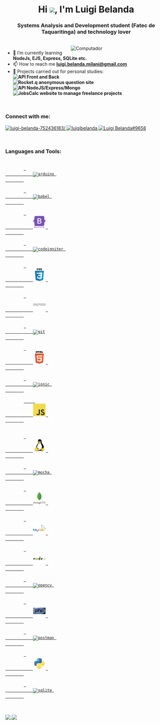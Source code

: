<h1 align="center">Hi <img src="https://raw.githubusercontent.com/kaueMarques/kaueMarques/master/hi.gif" width="30px">, I'm Luigi Belanda</h1>
<h3 align="center">Systems Analysis and Development student (Fatec de Taquaritinga) and technology lover</h3>

<br>

<img src="https://raw.githubusercontent.com/MicaelliMedeiros/micaellimedeiros/master/image/computer-illustration.png" min-width="300px" max-width="300px" width="300px" align="right" alt="Computador">

- 🌱 I’m currently learning **NodeJs, EJS, Express, SQLite etc.**
- 📫 How to reach me **luigi.belanda.milani@gmail.com**
- 📒 Projects carried out for personal studies: <br>
**![API Front and Back](https://github.com/LuigiBelanda/API-FrontBack-Rocketseat) <br>
![Rocket.q anonymous question site](https://github.com/LuigiBelanda/NLW-Together-Rocket.q) <br> 
![API NodeJS/Express/Mongo](https://github.com/LuigiBelanda/API-NodeJS-Express-Mongo) <br>
![JobsCalc website to manage freelance projects](https://github.com/LuigiBelanda/JobsCalc-Rocketseat) <br>**

<br>

<h3 align="left">Connect with me:</h3>
<p align="left">
    <a href="https://linkedin.com/in/luigi-belanda-752436183/" target="blank">
        <img align="center" src="https://raw.githubusercontent.com/rahuldkjain/github-profile-readme-generator/master/src/images/icons/Social/linked-in-alt.svg" alt="luigi-belanda-752436183/" height="30" width="40" />
    </a>
    <a href="https://instagram.com/luigibelanda" target="blank">
        <img align="center" src="https://raw.githubusercontent.com/rahuldkjain/github-profile-readme-generator/master/src/images/icons/Social/instagram.svg" alt="luigibelanda" height="30" width="40" />
    </a>
    <a href="https://discord.gg/Luigi Belanda#9658" target="blank">
        <img align="center" src="https://raw.githubusercontent.com/rahuldkjain/github-profile-readme-generator/master/src/images/icons/Social/discord.svg" alt="Luigi Belanda#9658" height="30" width="40" />
    </a>
</p>

<br>

<h3 align="left">Languages and Tools:</h3>
<p align="left"> 
    <code>
        <a href="https://www.arduino.cc/" target="_blank" rel="noreferrer"> 
            <img src="https://cdn.worldvectorlogo.com/logos/arduino-1.svg" alt="arduino" width="40" height="40" /> 
        </a> 
    </code>
    <code> 
        <a href="https://babeljs.io/" target="_blank" rel="noreferrer"> 
            <img src="https://www.vectorlogo.zone/logos/babeljs/babeljs-icon.svg" alt="babel" width="40" height="40" /> 
        </a>
    </code> 
    <code> 
        <a href="https://getbootstrap.com" target="_blank" rel="noreferrer"> 
            <img src="https://raw.githubusercontent.com/devicons/devicon/master/icons/bootstrap/bootstrap-plain-wordmark.svg" alt="bootstrap" width="40" height="40" /> 
        </a>
    </code> 
    <code>    
        <a href="https://codeigniter.com" target="_blank" rel="noreferrer"> 
            <img src="https://cdn.worldvectorlogo.com/logos/codeigniter.svg" alt="codeigniter" width="40" height="40" /> 
        </a>
    </code> 
    <code>  
        <a href="https://www.w3schools.com/css/" target="_blank" rel="noreferrer"> 
            <img src="https://raw.githubusercontent.com/devicons/devicon/master/icons/css3/css3-original-wordmark.svg" alt="css3" width="40" height="40" /> 
        </a>
    </code>  
    <code> 
        <a href="https://expressjs.com" target="_blank" rel="noreferrer"> 
            <img src="https://raw.githubusercontent.com/devicons/devicon/master/icons/express/express-original-wordmark.svg" alt="express" width="40" height="40" /> 
        </a>
    </code>  
    <code> 
        <a href="https://git-scm.com/" target="_blank" rel="noreferrer"> 
            <img src="https://www.vectorlogo.zone/logos/git-scm/git-scm-icon.svg" alt="git" width="40" height="40" />
        </a>
    </code> 
    <code> 
        <a href="https://www.w3.org/html/" target="_blank" rel="noreferrer"> 
            <img src="https://raw.githubusercontent.com/devicons/devicon/master/icons/html5/html5-original-wordmark.svg" alt="html5" width="40" height="40" /> 
        </a>
    </code>
    <code>  
        <a href="https://ionicframework.com" target="_blank" rel="noreferrer"> 
            <img src="https://upload.wikimedia.org/wikipedia/commons/d/d1/Ionic_Logo.svg" alt="ionic" width="40" height="40" /> 
        </a>
    </code> 
    <code> 
        <a href="https://developer.mozilla.org/en-US/docs/Web/JavaScript" target="_blank" rel="noreferrer">     
            <img src="https://raw.githubusercontent.com/devicons/devicon/master/icons/javascript/javascript-original.svg" alt="javascript" width="40" height="40" /> 
        </a>
    </code> 
        <br>
    <code>
        <a href="https://www.linux.org/" target="_blank" rel="noreferrer"> 
            <img src="https://raw.githubusercontent.com/devicons/devicon/master/icons/linux/linux-original.svg" alt="linux" width="40" height="40" /> 
        </a>
    </code>
    <code> 
        <a href="https://mochajs.org" target="_blank" rel="noreferrer"> 
            <img src="https://www.vectorlogo.zone/logos/mochajs/mochajs-icon.svg" alt="mocha" width="40" height="40" /> 
        </a>
    </code>
    <code> 
        <a href="https://www.mongodb.com/" target="_blank" rel="noreferrer"> 
            <img src="https://raw.githubusercontent.com/devicons/devicon/master/icons/mongodb/mongodb-original-wordmark.svg" alt="mongodb" width="40" height="40" /> 
        </a>
    </code>
    <code> 
        <a href="https://www.mysql.com/" target="_blank" rel="noreferrer"> 
            <img src="https://raw.githubusercontent.com/devicons/devicon/master/icons/mysql/mysql-original-wordmark.svg" alt="mysql" width="40" height="40" /> 
        </a>
    </code>
    <code> 
        <a href="https://nodejs.org" target="_blank" rel="noreferrer"> 
            <img src="https://raw.githubusercontent.com/devicons/devicon/master/icons/nodejs/nodejs-original-wordmark.svg" alt="nodejs" width="40" height="40" /> 
        </a>
    </code>
    <code> 
        <a href="https://opencv.org/" target="_blank" rel="noreferrer"> 
            <img src="https://www.vectorlogo.zone/logos/opencv/opencv-icon.svg" alt="opencv" width="40" height="40" /> 
        </a>
    </code> 
    <code>
        <a href="https://www.php.net" target="_blank" rel="noreferrer"> 
            <img src="https://raw.githubusercontent.com/devicons/devicon/master/icons/php/php-original.svg" alt="php" width="40" height="40" /> 
        </a>
    </code> 
    <code>  
        <a href="https://postman.com" target="_blank" rel="noreferrer"> 
            <img src="https://www.vectorlogo.zone/logos/getpostman/getpostman-icon.svg" alt="postman" width="40" height="40" /> 
        </a>
    </code>
    <code> 
        <a href="https://www.python.org" target="_blank" rel="noreferrer"> 
            <img src="https://raw.githubusercontent.com/devicons/devicon/master/icons/python/python-original.svg" alt="python" width="40" height="40" /> 
        </a> 
    </code>
    <code>
        <a href="https://www.sqlite.org/" target="_blank" rel="noreferrer"> 
            <img src="https://www.vectorlogo.zone/logos/sqlite/sqlite-icon.svg" alt="sqlite" width="40" height="40" /> 
        </a>
    </code> 
</p>

<br>

<div>
  <a href="https://github.com/LuigiBelanda">
  <img height="180em"   align="center" src="https://github-readme-stats.vercel.app/api?username=LuigiBelanda&show_icons=true&theme=midnight-purple&include_all_commits=true&count_private=true"/>

  <img height="180em"  align="center" src="https://github-readme-stats.vercel.app/api/top-langs/?username=ellen2121&&layout=compact&hide=shell&theme=midnight-purple"/>
</div
